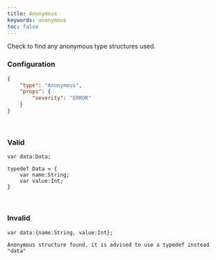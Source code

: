 ```yaml
---
title: Anonymous
keywords: anonymous
toc: false
---
```


Check to find any anonymous type structures used.

### Configuration

```json
{
    "type": "Anonymous",
    "props": {
        "severity": "ERROR"
    }
}
```

<br>

### Valid

```
var data:Data;
```


```
typedef Data = {
    var name:String;
    var value:Int;
}
```

<br>

### Invalid

```
var data:{name:String, value:Int};
```

`Anonymous structure found, it is advised to use a typedef instead "data"`